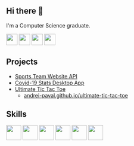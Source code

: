 ## Hi there 👋
I'm a Computer Science graduate.

[<img src="https://img.shields.io/badge/-Resume-white?logo=googledocs&logoColor=black" alt="" height=30 />](./Resume.pdf)
[<img src="https://img.shields.io/badge/-Linkedin-white?logo=linkedin&logoColor&color=blue" alt="" height=30 />](https://linkedin.com/in/andrei-paval/)
[<img src="https://img.shields.io/badge/-Leetcode-ffae00?logo=leetcode&logoColor=black" alt="" height=30 />](https://leetcode.com/Andrei-Paval/)
[<img src="https://img.shields.io/badge/-Codeforces-orange?logo=codeforces&logoColor=0270b0" alt="" height=30 />](https://codeforces.com/profile/andre-andrei)

## Projects
- [Sports Team Website API](https://github.com/Andrei-Paval/sports-team-website-api)
- [Covid-19 Stats Desktop App](https://github.com/Andrei-Paval/covid-stats-winforms)
- [Ultimate Tic Tac Toe](https://github.com/Andrei-Paval/ultimate-tic-tac-toe)
  - [andrei-paval.github.io/ultimate-tic-tac-toe](https://andrei-paval.github.io/ultimate-tic-tac-toe)

## Skills
<img src="https://skillicons.dev/icons?i=ts,nodejs,express,nestjs" height=40 />
<img src="https://skillicons.dev/icons?i=java,spring,hibernate,maven" height=40 />
<img src="https://skillicons.dev/icons?i=js,react,html,css" height=40 />
<img src="https://skillicons.dev/icons?i=prisma,sequelize,postgres,aws" height=40 />
<img src="https://skillicons.dev/icons?i=vscode,idea,visualstudio,postman" height=40 />
<img src="https://skillicons.dev/icons?i=git,github,gitlab,powershell" height=40 />
<!--
**Andrei-Paval/Andrei-Paval** is a ✨ _special_ ✨ repository because its `README.md` (this file) appears on your GitHub profile.

Here are some ideas to get you started:

- 🔭 I’m currently working on ...
- 🌱 I’m currently learning ...
- 👯 I’m looking to collaborate on ...
- 🤔 I’m looking for help with ...
- 💬 Ask me about ...
- 📫 How to reach me: ...
- 😄 Pronouns: ...
- ⚡ Fun fact: ...
-->
